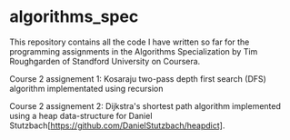 # algorithms_spec
This repository contains all the code I have written so far for the programming assignments in the Algorithms Specialization by Tim Roughgarden of Standford University on Coursera.

Course 2 assignement 1: Kosaraju two-pass depth first search (DFS) algorithm implementated using recursion

Course 2 assignement 2: Dijkstra's shortest path algorithm implemented using a heap data-structure for Daniel Stutzbach[https://github.com/DanielStutzbach/heapdict].
